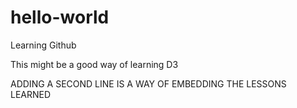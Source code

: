 # hello-world
Learning Github

This might be a good way of learning D3

ADDING A SECOND LINE IS A WAY OF EMBEDDING THE LESSONS LEARNED
